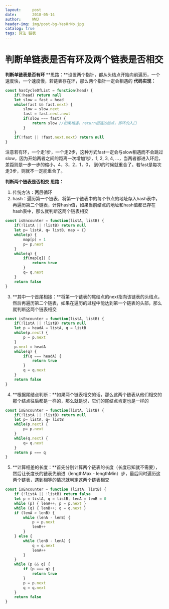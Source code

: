 ```yaml
---
layout:     post
date:       2018-05-14
author:     WWJ
header-img: img/post-bg-YesOrNo.jpg
catalog: true
tags: 算法 链表
---
```


# 判断单链表是否有环及两个链表是否相交
**判断单链表是否有环**
**思路：**设置两个指针，都从头结点开始向前遍历，一个速度快，一个速度慢，若链表存在环，那么两个指针一定会相遇的
**代码实现：**
```javascript
const hasCycleOfList = function(head) {
    if(!head) return null
    let slow = fast = head
    while(fast && fast.next) {
        slow = slow.next
        fast = fast.next.next
        if(slow === fast) {
            return slow //如果相遇，return相遇的结点，即环的入口
        }
    }
    if(!fast || !fast.next.next) return null
}
```
注意若有环，一个走1步，一个走2步，这种方式fast一定会与slow相遇而不会跳过slow，因为开始两者之间的距离一次增加1步，1, 2, 3, 4, ...，当两者都进入环后，差距则是一步一步的缩小，4，3，2，1，0， 到0的时候就重合了。若fast是每次走3步，则就不一定能重合了。

**判断两个链表是否相交**
**思路：**
1. 传统方法：两层循环
2. hash：遍历第一个链表，将第一个链表中的每个节点的地址存入hash表中，再遍历第二个链表，计算hash值，如果当前结点的地址和hash值都已存在hash表中，那么就判断这两个链表相交
```javascript
const isEncounter = function(listA, listB) {
    if(!listA || !listB) return null
    let p= listA, q= listB, map = {}
    while(p) {
        map[p] = 1
        p= p.next
    }
    while(q) {
        if(map[q]) {
            return true
        }
        q= q.next
    }
    return false
}
```
3. **其中一个首尾相接：**将第一个链表的尾结点的next指向该链表的头结点，然后再遍历第二个链表，如果在遍历的过程中能达到第一个链表的头部，那么就判断这两个链表相交
```javascript
const isEncounter = function(listA, listB) {
    if(!listA || !listB) return null
    let p = headA = listA, q = listB
    while(p.next) {
        p = p.next
    }
    p.next = headA
    while(q) {
        if(q === headA) {
            return true
        }
        q = q.next
    }
    return false
}
```
4. **根据尾结点判断：**如果两个链表相交的话，那么这两个链表从他们相交的那个结点往后都是一样的，那么就是说，它们的尾结点肯定也是一样的
```javascript
const isEncounter = function(listA, listB) {
    if(!listA || !listB) return null
    let p= listA, q= listB
    while(p.next) {
        p= p.next
    }
    while(q.next) {
        q= q.next
    }
    return p === q
}
```
5. **计算相差的长度：**首先分别计算两个链表的长度（长度已知就不需要），然后让长度长的链表先前进（lengthMax - lengthMin）步，最后同时遍历这两个链表，遇到相等的情况就判定这两个链表相交
```javascript
const isEncounter = function (listA, listB) {
    if (!listA || !listB) return false
    let p = listA, q = listB, lenA = lenB = 0
    while (p) { lenA++; p = p.next }
    while (q) { lenB++; q = q.next }
    if (lenA > lenB) {
        while (lenA - lenB) {
            p = p.next
            lenB++
        }
    } else {
        while (lenB - lenA) {
            q = q.next
            lenA++
        }
    }
    while (p && q) {
        if (p === q) {
            return true
        }
        p = p.next
        q = q.next
    }
    return false
}
```
